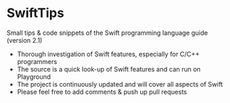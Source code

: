 # SwiftTips
Small tips & code snippets of the Swift programming language guide (version 2.1)
* Thorough investigation of Swift features, especially for C/C++ programmers
* The source is a quick look-up of Swift features and can run on Playground
* The project is continuously updated and will cover all aspects of Swift
* Please feel free to add comments & push up pull requests
